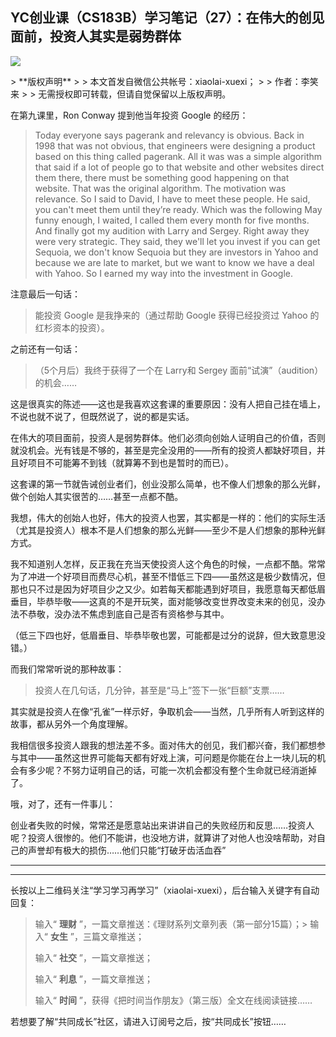 ## YC创业课（CS183B）学习笔记（27）：在伟大的创见面前，投资人其实是弱势群体
 ![](http://mmbiz.qpic.cn/mmbiz/BDcu2rMySicoLHFLR89IzrQfJY88NjGjvPiczTgXoGicMrNH9wotPuwTU7E9LnnMVHVmfmDY9nHU6kSkqyEWwlunA/640?wx_fmt=jpeg&wxfrom=5)
<head><meta http-equiv="Content-Type" content="text/html; charset=utf-8"></head>
> **版权声明**
> 
> 本文首发自微信公共帐号：xiaolai-xuexi；
> 
> 作者：李笑来
> 
> 无需授权即可转载，但请自觉保留以上版权声明。

在第九课里，Ron Conway 提到他当年投资 Google 的经历：

> Today everyone says pagerank and relevancy is obvious. Back in 1998 that was not obvious, that engineers were designing a product based on this thing called pagerank. All it was was a simple algorithm that said if a lot of people go to that website and other websites direct them there, there must be something good happening on that website. That was the original algorithm. The motivation was relevance. So I said to David, I have to meet these people. He said, you can't meet them until they’re ready. Which was the following May funny enough, I waited, I called them every month for five months. And finally got my audition with Larry and Sergey. Right away they were very strategic. They said, they we'll let you invest if you can get Sequoia, we don't know Sequoia but they are investors in Yahoo and because we are late to market, but we want to know we have a deal with Yahoo. So I earned my way into the investment in Google.

注意最后一句话：

> 能投资 Google 是我挣来的（通过帮助 Google 获得已经投资过 Yahoo 的红杉资本的投资）。

之前还有一句话：

> （5个月后）我终于获得了一个在 Larry和 Sergey 面前“试演”（audition）的机会……

这是很真实的陈述——这也是我喜欢这套课的重要原因：没有人把自己挂在墙上，不说也就不说了，但既然说了，说的都是实话。

在伟大的项目面前，投资人是弱势群体。他们必须向创始人证明自己的价值，否则就没机会。光有钱是不够的，甚至是完全没用的——所有的投资人都缺好项目，并且好项目不可能筹不到钱（就算筹不到也是暂时的而已）。

这套课的第一节就告诫创业者们，创业没那么简单，也不像人们想象的那么光鲜，做个创始人其实很苦的……甚至一点都不酷。

我想，伟大的创始人也好，伟大的投资人也罢，其实都是一样的：他们的实际生活（尤其是投资人）根本不是人们想象的那么光鲜——至少不是人们想象的那种光鲜方式。

我不知道别人怎样，反正我在充当天使投资人这个角色的时候，一点都不酷。常常为了冲进一个好项目而费尽心机，甚至不惜低三下四——虽然这是极少数情况，但那也只不过是因为好项目少之又少。如若每天都能遇到好项目，我愿意每天都低眉垂目，毕恭毕敬——这真的不是开玩笑，面对能够改变世界改变未来的创见，没办法不恭敬，没办法不焦虑到底自己是否有资格参与其中。

（低三下四也好，低眉垂目、毕恭毕敬也罢，可能都是过分的说辞，但大致意思没错。）

而我们常常听说的那种故事：

> 投资人在几句话，几分钟，甚至是“马上”签下一张“巨额”支票……

其实就是投资人在像“孔雀”一样示好，争取机会——当然，几乎所有人听到这样的故事，都从另外一个角度理解。

我相信很多投资人跟我的想法差不多。面对伟大的创见，我们都兴奋，我们都想参与其中——虽然这世界可能每天都有好戏上演，可问题是你能在台上一块儿玩的机会有多少呢？不努力证明自己的话，可能一次机会都没有整个生命就已经消逝掉了。

哦，对了，还有一件事儿：

创业者失败的时候，常常还是愿意站出来讲讲自己的失败经历和反思……投资人呢？投资人很惨的。他们不能讲，也没地方讲，就算讲了对他人也没啥帮助，对自己的声誉却有极大的损伤……他们只能“打破牙齿活血吞”

* * *



* * *

长按以上二维码关注“学习学习再学习”（xiaolai-xuexi），后台输入关键字有自动回复：

> 输入“ **理财** ”，一篇文章推送：《理财系列文章列表（第一部分15篇）；> 输入“ **女生** ”，三篇文章推送；
> 
> 输入“ **社交** ”，一篇文章推送；
> 
> 输入“ **利息** ”，一篇文章推送；
> 
> 输入“ **时间** ”，获得《把时间当作朋友》（第三版）全文在线阅读链接……

若想要了解“共同成长”社区，请进入订阅号之后，按“共同成长”按钮……



